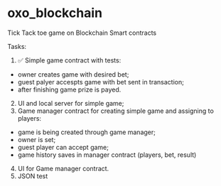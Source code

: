 # oxo_blockchain
Tick Tack toe game on Blockchain Smart contracts

Tasks:
1. ✅ Simple game contract with tests:
  - owner creates game with desired bet;
  - guest palyer accespts game with bet sent in transaction;
  - after finishing game prize is payed.
2. UI and local server for simple game;
3. Game manager contract for creating simple game and assigning to players:
  - game is being created through game manager;
  - owner is set;
  - guest player can accept game;
  - game history saves in manager contract (players, bet, result)
4. UI for Game manager contract.
5. JSON test
